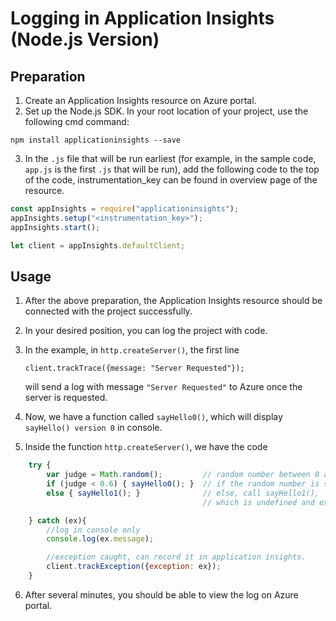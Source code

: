 # Logging in Application Insights (Node.js Version)

## Preparation
1. Create an Application Insights resource on Azure portal.
2. Set up the Node.js SDK. In your root location of your project, use the following cmd command:
```
npm install applicationinsights --save
```

3. In the ```.js``` file that will be run earliest (for example, in the sample code, ```app.js``` is the first ```.js``` that will be run), add the following code to the top of the code, 
  instrumentation_key can be found in overview page of the resource.
```js
const appInsights = require("applicationinsights");
appInsights.setup("<instrumentation_key>");
appInsights.start();

let client = appInsights.defaultClient;
```

## Usage
1. After the above preparation, the Application Insights resource should be connected with the project successfully.
2. In your desired position, you can log the project with code.
3. In the example, in ```http.createServer()```, the first line

     ```client.trackTrace({message: "Server Requested"});```

   will send a log with message ```"Server Requested"``` to Azure once the server is requested.
4. Now, we have a function called ```sayHello0()```, which will display ```sayHello() version 0``` in console. 
5. Inside the function ```http.createServer()```, we have the code
```js
    try {
        var judge = Math.random();         // random number between 0 and 1
        if (judge < 0.6) { sayHello0(); }  // if the random number is smaller than 0.6, call sayHello0()
        else { sayHello1(); }              // else, call sayHello1(), 
                                           // which is undefined and exception caught, go to catch block

    } catch (ex){
        //log in console only
        console.log(ex.message);

        //exception caught, can record it in application insights.
        client.trackException({exception: ex});
    }
```
6. After several minutes, you should be able to view the log on Azure portal.